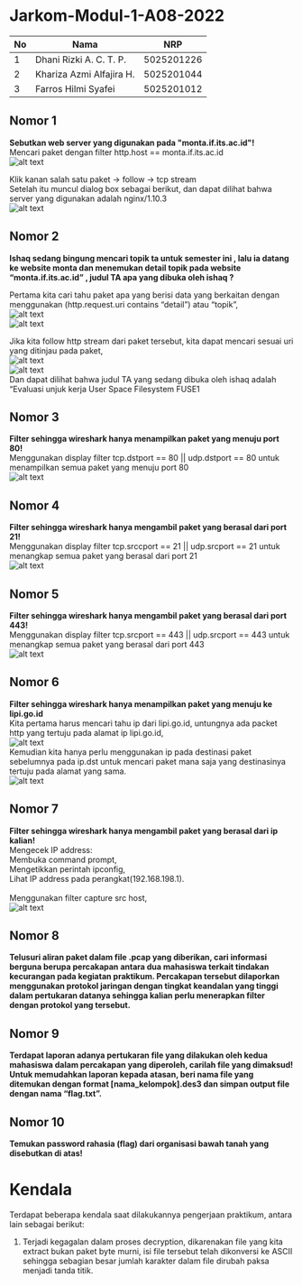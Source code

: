 # Jarkom-Modul-1-A08-2022

| **No** | **Nama**                   | **NRP**    |
| ------ | -------------------------- | ---------- |
| 1      | Dhani Rizki A. C. T. P.    | 5025201226 |
| 2      | Khariza Azmi Alfajira H.   | 5025201044 |
| 3      | Farros Hilmi Syafei        | 5025201012 |


## **Nomor 1**
**Sebutkan web server yang digunakan pada "monta.if.its.ac.id"!** <br>
Mencari paket dengan filter http.host == monta.if.its.ac.id <br>
![alt text](https://github.com/farroshsy/Jarkom-Modul-1-A08-2022/blob/main/assets%20modul%201/No.1/1a.png) <br>

Klik kanan salah satu paket → follow → tcp stream <br>
Setelah itu muncul dialog box sebagai berikut, dan dapat dilihat bahwa server yang digunakan adalah nginx/1.10.3 <br>
![alt text](https://github.com/farroshsy/Jarkom-Modul-1-A08-2022/blob/main/assets%20modul%201/No.1/1b.png) <br>


## **Nomor 2**
**Ishaq sedang bingung mencari topik ta untuk semester ini , lalu ia datang ke website monta dan menemukan detail topik pada website “monta.if.its.ac.id” , judul TA apa yang dibuka oleh ishaq ?** <br>

Pertama kita cari tahu paket apa yang berisi data yang berkaitan dengan menggunakan (http.request.uri contains “detail”) atau “topik”, <br>
![alt text](https://github.com/farroshsy/Jarkom-Modul-1-A08-2022/blob/main/assets%20modul%201/No.2/2a.png) <br>
![alt text](https://github.com/farroshsy/Jarkom-Modul-1-A08-2022/blob/main/assets%20modul%201/No.2/2b.png) <br>

Jika kita follow http stream dari paket tersebut, kita dapat mencari sesuai uri yang ditinjau pada paket, <br>
![alt text](https://github.com/farroshsy/Jarkom-Modul-1-A08-2022/blob/main/assets%20modul%201/No.2/2c.png) <br>
![alt text](https://github.com/farroshsy/Jarkom-Modul-1-A08-2022/blob/main/assets%20modul%201/No.2/2d.png) <br>
Dan dapat dilihat bahwa judul TA yang sedang dibuka oleh ishaq adalah “Evaluasi unjuk kerja User Space Filesystem FUSE1 <br>

## **Nomor 3**
**Filter sehingga wireshark hanya menampilkan paket yang menuju port 80!** <br>
Menggunakan display filter tcp.dstport == 80 || udp.dstport == 80 untuk menampilkan semua paket yang menuju port 80 <br>
![alt text](https://github.com/farroshsy/Jarkom-Modul-1-A08-2022/blob/main/assets%20modul%201/No.3/3.png) <br>

## **Nomor 4**
**Filter sehingga wireshark hanya mengambil paket yang berasal dari port 21!** <br>
Menggunakan display filter tcp.srccport == 21 || udp.srcport == 21 untuk menangkap semua paket yang berasal dari port 21 <br>
![alt text](https://github.com/farroshsy/Jarkom-Modul-1-A08-2022/blob/main/assets%20modul%201/No.4/4.png) <br>

## **Nomor 5**
**Filter sehingga wireshark hanya mengambil paket yang berasal dari port 443!** <br>
Menggunakan display filter tcp.srcport == 443 || udp.srcport == 443 untuk menangkap semua paket yang berasal dari port 443 <br>
![alt text](https://github.com/farroshsy/Jarkom-Modul-1-A08-2022/blob/main/assets%20modul%201/No.5/5.png) <br>


## **Nomor 6**
**Filter sehingga wireshark hanya menampilkan paket yang menuju ke lipi.go.id** <br>
Kita pertama harus mencari tahu ip dari lipi.go.id, untungnya ada packet http yang tertuju pada alamat ip lipi.go.id, <br>
![alt text](https://github.com/farroshsy/Jarkom-Modul-1-A08-2022/blob/main/assets%20modul%201/No.6/6a.png) <br>
Kemudian kita hanya perlu menggunakan ip pada destinasi paket sebelumnya pada ip.dst untuk mencari paket mana saja yang destinasinya tertuju pada alamat yang sama. <br>
![alt text](https://github.com/farroshsy/Jarkom-Modul-1-A08-2022/blob/main/assets%20modul%201/No.6/6b.png) <br>

## **Nomor 7**
**Filter sehingga wireshark hanya mengambil paket yang berasal dari ip kalian!** <br>
Mengecek IP address: <br>
Membuka command prompt, <br>
Mengetikkan perintah ipconfig, <br>
Lihat IP address pada perangkat(192.168.198.1). <br>
<br>Menggunakan filter capture src host, <br>
![alt text](https://github.com/farroshsy/Jarkom-Modul-1-A08-2022/blob/main/assets%20modul%201/No.7/7.png) <br>

## **Nomor 8**
**Telusuri aliran paket dalam file .pcap yang diberikan, cari informasi berguna berupa percakapan antara dua mahasiswa terkait tindakan kecurangan pada kegiatan praktikum. Percakapan tersebut dilaporkan menggunakan protokol jaringan dengan tingkat keandalan yang tinggi dalam pertukaran datanya sehingga kalian perlu menerapkan filter dengan protokol yang tersebut.**


## **Nomor 9**
**Terdapat laporan adanya pertukaran file yang dilakukan oleh kedua mahasiswa dalam percakapan yang diperoleh, carilah file yang dimaksud! Untuk memudahkan laporan kepada atasan, beri nama file yang ditemukan dengan format [nama_kelompok].des3 dan simpan output file dengan nama “flag.txt”.**


## **Nomor 10**
**Temukan password rahasia (flag) dari organisasi bawah tanah yang disebutkan di atas!**


# **Kendala**

Terdapat beberapa kendala saat dilakukannya pengerjaan praktikum, antara lain sebagai berikut:
1. Terjadi kegagalan dalam proses decryption, dikarenakan file yang kita extract bukan paket byte murni, isi file tersebut telah dikonversi ke ASCII sehingga sebagian besar jumlah karakter dalam file dirubah paksa menjadi tanda titik.







	
